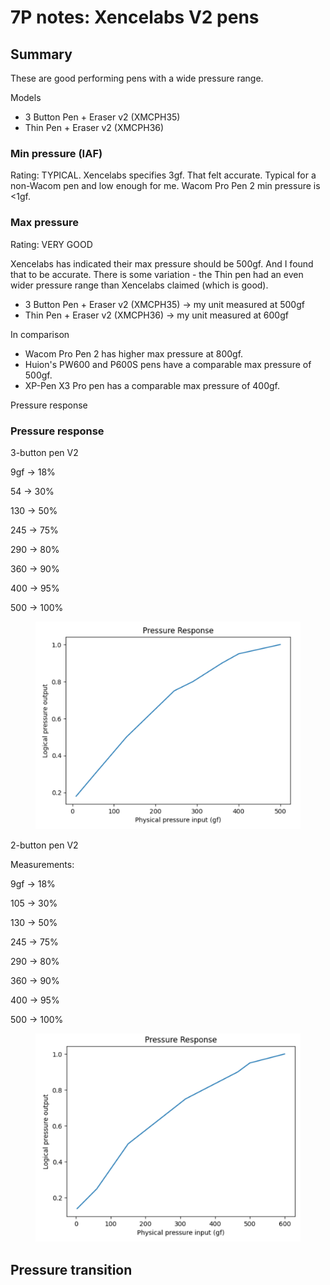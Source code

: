 # 7P notes: Xencelabs V2 pens

## Summary

These are good performing pens with a wide pressure range.

Models

* 3 Button Pen + Eraser v2 (XMCPH35)
* Thin Pen + Eraser v2 (XMCPH36)

### **Min pressure (IAF)**

Rating: TYPICAL. Xencelabs specifies 3gf. That felt accurate. Typical for a non-Wacom pen and low enough for me. Wacom Pro Pen 2 min pressure is <1gf.&#x20;

### **Max pressure**

Rating: VERY GOOD

Xencelabs has indicated their max pressure should be 500gf. And I found that to be accurate. There is some variation - the Thin pen had an even wider pressure range than Xencelabs claimed (which is good).

* 3 Button Pen + Eraser v2 (XMCPH35) -> my unit measured at 500gf
* Thin Pen + Eraser v2 (XMCPH36) -> my unit measured at 600gf

In comparison

* Wacom Pro Pen 2 has higher max pressure at 800gf.
* Huion's PW600 and P600S pens have a comparable max pressure of 500gf.
* XP-Pen X3 Pro pen has a comparable max pressure of 400gf.

Pressure response

### Pressure response

3-button pen V2

9gf -> 18%

54 -> 30%

130 -> 50%

245 -> 75%

290 -> 80%

360 -> 90%

400 -> 95%

500 -> 100%



<figure><img src="../../.gitbook/assets/image (1) (1) (1) (1) (1) (1) (1) (1) (1) (1) (1) (1) (1).png" alt=""><figcaption></figcaption></figure>



2-button pen V2

Measurements:

9gf -> 18%&#x20;

105 -> 30%&#x20;

130 -> 50%&#x20;

245 -> 75%&#x20;

290 -> 80%&#x20;

360 -> 90%&#x20;

400 -> 95%

500 -> 100%

<figure><img src="../../.gitbook/assets/image (4) (1).png" alt=""><figcaption></figcaption></figure>

## Pressure transition

